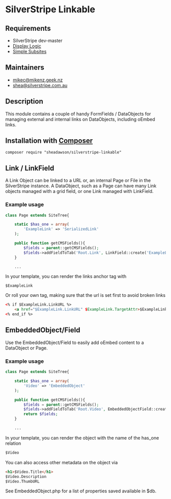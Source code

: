 # SilverStripe Linkable

## Requirements

* SilverStripe dev-master
* [Display Logic](https://github.com/unclecheese/silverstripe-display-logic)
* [Simple Subsites](https://github.com/mikenz/silverstripe-simplesubsites)

## Maintainers

* mikec@mikenz.geek.nz
* shea@silverstripe.com.au

## Description

This module contains a couple of handy FormFields / DataObjects for managing external and internal links on DataObjects, including oEmbed links.

## Installation with [Composer](https://getcomposer.org/)

```composer require "sheadawson/silverstripe-linkable"```

## Link / LinkField

A Link Object can be linked to a URL or, an internal Page or File in the SilverStripe instance. A DataObject, such as a Page can have many Link objects managed with a grid field, or one Link managed with LinkField.

### Example usage

```php
class Page extends SiteTree{

	static $has_one = array(
		'ExampleLink' => 'SerializedLink'
	);

	public function getCMSFields(){
		$fields = parent::getCMSFields();
		$fields->addFieldToTab('Root.Link', LinkField::create('ExampleLinkID', 'Link to page or file'));
	}

	...
```

In your template, you can render the links anchor tag with

	$ExampleLink

Or roll your own tag, making sure that the url is set first to avoid broken links

```html
<% if $ExampleLink.LinkURL %>
	<a href="$ExampleLink.LinkURL" $ExampleLink.TargetAttr>$ExampleLink.Title</a>
<% end_if %>
```

## EmbeddedObject/Field

Use the EmbeddedObject/Field to easily add oEmbed content to a DataObject or Page.

### Example usage

```php
class Page extends SiteTree{

	static $has_one = array(
		'Video' => 'EmbeddedObject'
	);

	public function getCMSFields(){
		$fields = parent::getCMSFields();
		$fields->addFieldToTab('Root.Video', EmbeddedObjectField::create('Video', 'Video from oEmbed URL', $this->Video()));
		return $fields;
	}

	...
```

In your template, you can render the object with the name of the has_one relation

```html
$Video
```

You can also access other metadata on the object via

```html
<h1>$Video.Title</h1>
$Video.Description
$Video.ThumbURL
```

See EmbeddedObject.php for a list of properties saved available in $db.
